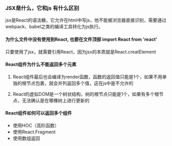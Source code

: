 ### JSX是什么，它和js 有什么区别

jsx是React的语法糖，它允许在html中写js，他不能被浏览器直接识别，需要通过webpack、babel之类的编译工具转化为js执行。

#### 为什么文件中没有使用到React, 也要在文件顶部 import React from 'react'

只要使用了jsx，就需要引用React，因为jsx的本质就是React.creatElement

#### React组件为什么不能返回多个元素
1. React组件最后也会编译为render函数，函数的返回值只能是1个，如果不用单独的根节点包裹，就会并列返回多个值，这在js中是不允许的

2. React的虚拟DOM是一个树状结构，树的根节点只能是1个，如果有多个根节点，无法确认是在哪棵树上进行更新的

#### React组件如何可以返回多个组件

- 使用HOC（高阶函数）
- 使用React.Fragment
- 使用数组返回